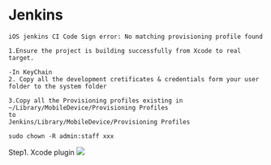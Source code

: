 # Jenkins

    iOS jenkins CI Code Sign error: No matching provisioning profile found

    1.Ensure the project is building successfully from Xcode to real target.

    -In KeyChain
    2. Copy all the development cretificates & credentials form your user folder to the system folder

    3.Copy all the Provisioning profiles existing in
    ~/Library/MobileDevice/Provisioning Profiles
    to
    Jenkins/Library/MobileDevice/Provisioning Profiles

    sudo chown -R admin:staff xxx
    
Step1. Xcode plugin
![](assets/jenkins/Screen_Shot_2015-12-20_at_18.45.09)